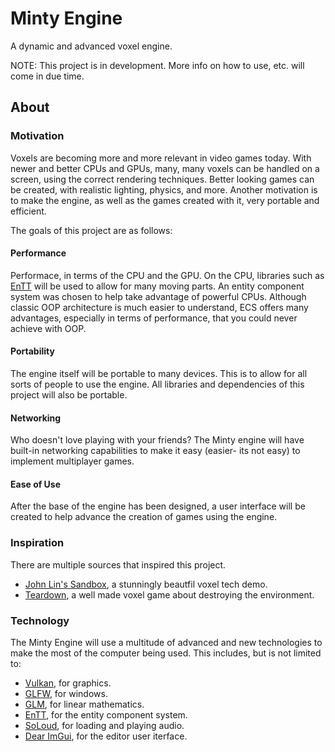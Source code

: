 # Minty Engine
A dynamic and advanced voxel engine.

NOTE: This project is in development. More info on how to use, etc. will come in due time.

## About

### Motivation
Voxels are becoming more and more relevant in video games today. With newer and better CPUs and GPUs, many, many voxels can be handled on a screen, using the correct rendering techniques. Better looking games can be created, with realistic lighting, physics, and more. Another motivation is to make the engine, as well as the games created with it, very portable and efficient.

The goals of this project are as follows:

#### Performance
Performace, in terms of the CPU and the GPU. On the CPU, libraries such as [EnTT](https://github.com/skypjack/entt) will be used to allow for many moving parts. An entity component system was chosen to help take advantage of powerful CPUs. Although classic OOP architecture is much easier to understand, ECS offers many advantages, especially in terms of performance, that you could never achieve with OOP.

#### Portability
The engine itself will be portable to many devices. This is to allow for all sorts of people to use the engine. All libraries and dependencies of this project will also be portable.

#### Networking
Who doesn't love playing with your friends? The Minty engine will have built-in networking capabilities to make it easy (easier- its not easy) to implement multiplayer games.

#### Ease of Use
After the base of the engine has been designed, a user interface will be created to help advance the creation of games using the engine.

### Inspiration
There are multiple sources that inspired this project.
* [John Lin's Sandbox](https://www.youtube.com/@johnlin9665), a stunningly beautfil voxel tech demo.
* [Teardown](https://teardowngame.com), a well made voxel game about destroying the environment.

### Technology
The Minty Engine will use a multitude of advanced and new technologies to make the most of the computer being used. This includes, but is not limited to:

* [Vulkan](https://www.vulkan.org), for graphics.
* [GLFW](https://www.glfw.org), for windows.
* [GLM](https://github.com/g-truc/glm), for linear mathematics.
* [EnTT](https://github.com/skypjack/entt), for the entity component system.
* [SoLoud](https://github.com/jarikomppa/soloud), for loading and playing audio.
* [Dear ImGui](https://github.com/ocornut/imgui), for the editor user iterface.